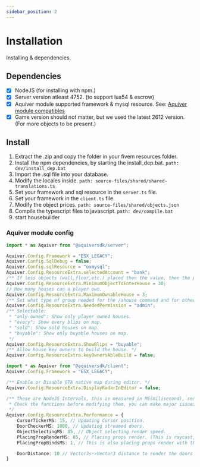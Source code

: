 ```yaml
---
sidebar_position: 2
---
```


# Installation

Installing & dependencies.

## Dependencies
- [x] NodeJS (for installing with npm.)
- [x] Server version atleast 4752. (to support lua54 & escrow)
- [x] Aquiver module supported framework & mysql resource. See: [Aquiver module compatibles](../../aquiver_module/about.md)
- [x] Game version should not matter, but we used the latest 2612 version. (For more objects to be present.)

## Install
1. Extract the .zip and copy the folder in your fivem resources folder.
2. Install the npm dependencies, by starting the install_dep.bat. `path: dev/install_dep.bat`
3. Import the .sql file into your database.
4. Modify the locales inside. `path: source-files/shared/shared-translations.ts`
5. Set your framework and sql resource in the `server.ts` file.
6. Set your framework in the `client.ts` file.
7. Modify the object prices. `path: source-files/shared/objects.json`
8. Compile the typescript files to javascript. `path: dev/compile.bat`
9. start housebuilder

### Aquiver module config
```typescript title="Module server config"
import * as Aquiver from "@aquiversdk/server";

Aquiver.Config.Framework = "ESX_LEGACY";
Aquiver.Config.SqlDebug = false;
Aquiver.Config.sqlResource = "oxmysql";
Aquiver.Config.ResourceExtra.selectedAccount = "bank";
/** If less objects (wall,floor,etc.) placed then the value, then the player will not be able to enter the house. */
Aquiver.Config.ResourceExtra.MinimumObjectToEnterHouse = 30;
// How many houses can a player own.
Aquiver.Config.ResourceExtra.MaximumOwnableHouse = 3;
/** Set what type of group needed for the /ahouse command and for other functions. */
Aquiver.Config.ResourceExtra.NeededPermission = "admin";
/** Selectable:
 * "only-owned": Show only player owned houses.
 * "every": Show every blips on map.
 * "sold": Show sold houses on map.
 * "buyable": Show only buyable houses on map.
 */
Aquiver.Config.ResourceExtra.ShowBlips = "buyable";
/** Allow house key owners to build the house. */
Aquiver.Config.ResourceExtra.keyOwnersAbleBuild = false;
```

```typescript title="Module client config"
import * as Aquiver from "@aquiversdk/client";
Aquiver.Config.Framework = "ESX_LEGACY";

/** Enable or Disable GTA native map during editor. */
Aquiver.Config.ResourceExtra.DisplayRadarInEditor = false;

/** These are NodeJS Intervals, this is measured in MS(milisecond), reduce or increase this to gain or loss performance.
 * Check the functions before modifying them, you can make major issues with it.
 */
Aquiver.Config.ResourceExtra.Performance = {
    CursorTickerMS: 15, // Updating Cursor position.
    DoorCheckerMS: 1000, // Updating streamed doors.
    ObjectSelectingMS: 85, // Object selecting render speed.
    PlacingPropRenderMS: 85, // Placing props render. (This is raycast, so its expensive.)
    PlacingPropBindsMS: 1, // This is also placing props render with the camera movements and keybinds.

    DoorDistance: 10 // Vector3<->Vector3 distance to render the doors & markers.
}
```